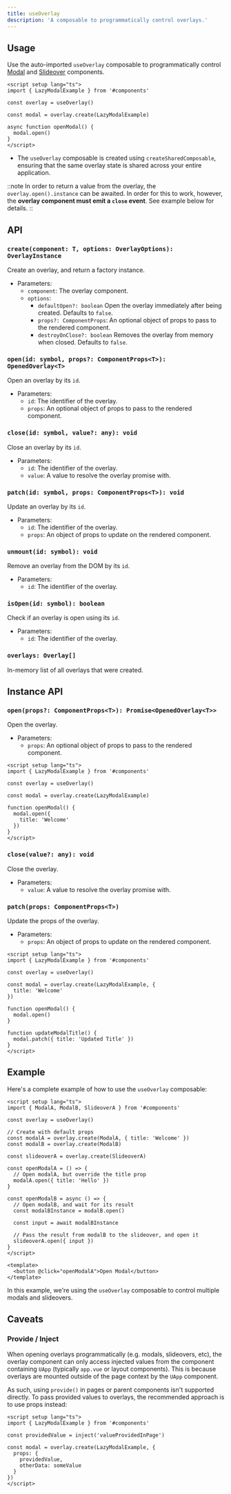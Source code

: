 ```yaml
---
title: useOverlay
description: 'A composable to programmatically control overlays.'
---
```


## Usage

Use the auto-imported `useOverlay` composable to programmatically control [Modal](/components/modal) and [Slideover](/components/slideover) components.

```vue
<script setup lang="ts">
import { LazyModalExample } from '#components'

const overlay = useOverlay()

const modal = overlay.create(LazyModalExample)

async function openModal() {
  modal.open()
}
</script>
```

- The `useOverlay` composable is created using `createSharedComposable`, ensuring that the same overlay state is shared across your entire application.

::note
In order to return a value from the overlay, the `overlay.open().instance` can be awaited. In order for this to work, however, the **overlay component must emit a `close` event**. See example below for details.
::


## API

### `create(component: T, options: OverlayOptions): OverlayInstance`

Create an overlay, and return a factory instance.

- Parameters:
  - `component`: The overlay component.
  - `options`:
    - `defaultOpen?: boolean` Open the overlay immediately after being created. Defaults to `false`.
    - `props?: ComponentProps`: An optional object of props to pass to the rendered component.
    - `destroyOnClose?: boolean` Removes the overlay from memory when closed. Defaults to `false`.

### `open(id: symbol, props?: ComponentProps<T>): OpenedOverlay<T>`

Open an overlay by its `id`.

- Parameters:
  - `id`: The identifier of the overlay.
  - `props`: An optional object of props to pass to the rendered component.

### `close(id: symbol, value?: any): void`

Close an overlay by its `id`.

- Parameters:
  - `id`: The identifier of the overlay.
  - `value`: A value to resolve the overlay promise with.

### `patch(id: symbol, props: ComponentProps<T>): void`

Update an overlay by its `id`.

- Parameters:
  - `id`: The identifier of the overlay.
  - `props`: An object of props to update on the rendered component.

### `unmount(id: symbol): void`

Remove an overlay from the DOM by its `id`.

- Parameters:
  - `id`: The identifier of the overlay.

### `isOpen(id: symbol): boolean`

Check if an overlay is open using its `id`.

- Parameters:
  - `id`: The identifier of the overlay.

### `overlays: Overlay[]`

In-memory list of all overlays that were created.

## Instance API

### `open(props?: ComponentProps<T>): Promise<OpenedOverlay<T>>`

Open the overlay.

- Parameters:
  - `props`: An optional object of props to pass to the rendered component.

```vue
<script setup lang="ts">
import { LazyModalExample } from '#components'

const overlay = useOverlay()

const modal = overlay.create(LazyModalExample)

function openModal() {
  modal.open({
    title: 'Welcome'
  })
}
</script>
```

### `close(value?: any): void`

Close the overlay.

- Parameters:
  - `value`: A value to resolve the overlay promise with.

### `patch(props: ComponentProps<T>)`

Update the props of the overlay.

- Parameters:
  - `props`: An object of props to update on the rendered component.

```vue
<script setup lang="ts">
import { LazyModalExample } from '#components'

const overlay = useOverlay()

const modal = overlay.create(LazyModalExample, {
  title: 'Welcome'
})

function openModal() {
  modal.open()
}

function updateModalTitle() {
  modal.patch({ title: 'Updated Title' })
}
</script>
```

## Example

Here's a complete example of how to use the `useOverlay` composable:

```vue
<script setup lang="ts">
import { ModalA, ModalB, SlideoverA } from '#components'

const overlay = useOverlay()

// Create with default props
const modalA = overlay.create(ModalA, { title: 'Welcome' })
const modalB = overlay.create(ModalB)

const slideoverA = overlay.create(SlideoverA)

const openModalA = () => {
  // Open modalA, but override the title prop
  modalA.open({ title: 'Hello' })
}

const openModalB = async () => {
  // Open modalB, and wait for its result
  const modalBInstance = modalB.open()

  const input = await modalBInstance

  // Pass the result from modalB to the slideover, and open it
  slideoverA.open({ input })
}
</script>

<template>
  <button @click="openModalA">Open Modal</button>
</template>
```

In this example, we're using the `useOverlay` composable to control multiple modals and slideovers.

## Caveats

### Provide / Inject

When opening overlays programmatically (e.g. modals, slideovers, etc), the overlay component can only access injected values from the component containing `UApp` (typically `app.vue` or layout components). This is because overlays are mounted outside of the page context by the `UApp` component.

As such, using `provide()` in pages or parent components isn't supported directly. To pass provided values to overlays, the recommended approach is to use props instead:

```vue
<script setup lang="ts">
import { LazyModalExample } from '#components'

const providedValue = inject('valueProvidedInPage')

const modal = overlay.create(LazyModalExample, {
  props: {
    providedValue,
    otherData: someValue
  }
})
</script>
```